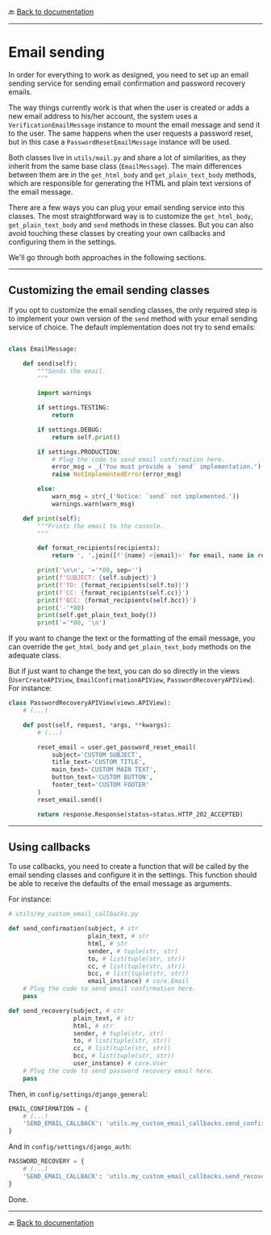 🔙 [Back to documentation](./index.md)

---

# Email sending

In order for everything to work as designed, you need to set up an email sending service for sending email confirmation and password recovery emails.

The way things currently work is that when the user is created or adds a new email address to his/her account, the system uses a `VerificationEmailMessage` instance to mount the email message and send it to the user. The same happens when the user requests a password reset, but in this case a `PasswordResetEmailMessage` instance will be used.

Both classes live in `utils/mail.py` and share a lot of similarities, as they inherit from the same base class (`EmailMessage`). The main differences between them are in the `get_html_body` and `get_plain_text_body` methods, which are responsible for generating the HTML and plain text versions of the email message.

There are a few ways you can plug your email sending service into this classes. The most straightforward way is to customize the `get_html_body`, `get_plain_text_body` and `send` methods in these classes. But you can also avoid touching these classes by creating your own callbacks and configuring them in the settings.

We'll go through both approaches in the following sections.

---

## Customizing the email sending classes

If you opt to customize the email sending classes, the only required step is to implement your own version of the `send` method with your email sending service of choice. The default implementation does not try to send emails:

```python

class EmailMessage:

    def send(self):
        """Sends the email.
        """

        import warnings

        if settings.TESTING:
            return

        if settings.DEBUG:
            return self.print()

        if settings.PRODUCTION:
            # Plug the code to send email confirmation here.
            error_msg = _('You must provide a `send` implementation.')
            raise NotImplementedError(error_msg)

        else:
            warn_msg = str(_('Notice: `send` not implemented.'))
            warnings.warn(warn_msg)

    def print(self):
        """Prints the email to the console.
        """

        def format_recipients(recipients):
            return ', '.join([f'{name} <{email}>' for email, name in recipients])

        print('\n\n', '='*80, sep='')
        print(f'SUBJECT: {self.subject}')
        print(f'TO: {format_recipients(self.to)}')
        print(f'CC: {format_recipients(self.cc)}')
        print(f'BCC: {format_recipients(self.bcc)}')
        print('-'*80)
        print(self.get_plain_text_body())
        print('='*80, '\n')

```

If you want to change the text or the formatting of the email message, you can override the `get_html_body` and `get_plain_text_body` methods on the adequate class.

But if just want to change the text, you can do so directly in the views (`UserCreateAPIView`, `EmailConfirmationAPIView`, `PasswordRecoveryAPIView`). For instance:

```python
class PasswordRecoveryAPIView(views.APIView):
    # (...)

    def post(self, request, *args, **kwargs):
        # (...)

        reset_email = user.get_password_reset_email(
            subject='CUSTOM SUBJECT',
            title_text='CUSTOM TITLE',
            main_text='CUSTOM MAIN TEXT',
            button_text='CUSTOM BUTTON',
            footer_text='CUSTOM FOOTER'
        )
        reset_email.send()

        return response.Response(status=status.HTTP_202_ACCEPTED)

```

---

## Using callbacks

To use callbacks, you need to create a function that will be called by the email sending classes and configure it in the settings. This function should be able to receive the defaults of the email message as arguments.

For instance:

```python
# utils/my_custom_email_callbacks.py

def send_confirmation(subject, # str
                      plain_text, # str
                      html, # str
                      sender, # tuple(str, str)
                      to, # list(tuple(str, str))
                      cc, # list(tuple(str, str))
                      bcc, # list(tuple(str, str))
                      email_instance) # core.Email
    # Plug the code to send email confirmation here.
    pass

def send_recovery(subject, # str
                  plain_text, # str
                  html, # str
                  sender, # tuple(str, str)
                  to, # list(tuple(str, str))
                  cc, # list(tuple(str, str))
                  bcc, # list(tuple(str, str))
                  user_instance) # core.User
    # Plug the code to send password recovery email here.
    pass
```

Then, in `config/settings/django_general`:

```python
EMAIL_CONFIRMATION = {
    # (...)
    'SEND_EMAIL_CALLBACK': 'utils.my_custom_email_callbacks.send_confirmation',
}
```

And in `config/settings/django_auth`:

```python
PASSWORD_RECOVERY = {
    # (...)
    'SEND_EMAIL_CALLBACK': 'utils.my_custom_email_callbacks.send_recovery',
}
```

Done.

---

🔙 [Back to documentation](./index.md)
